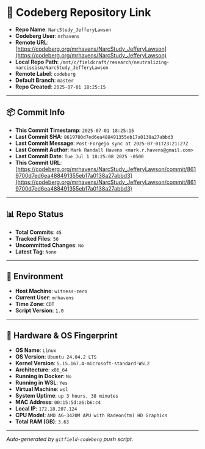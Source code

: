 # 🔗 Codeberg Repository Link

- **Repo Name**: `NarcStudy_JefferyLawson`
- **Codeberg User**: `mrhavens`
- **Remote URL**: [https://codeberg.org/mrhavens/NarcStudy_JefferyLawson](https://codeberg.org/mrhavens/NarcStudy_JefferyLawson)
- **Local Repo Path**: `/mnt/c/fieldcraft/research/neutralizing-narcissism/NarcStudy_JefferyLawson`
- **Remote Label**: `codeberg`
- **Default Branch**: `master`
- **Repo Created**: `2025-07-01 18:25:15`

---

## 📦 Commit Info

- **This Commit Timestamp**: `2025-07-01 18:25:15`
- **Last Commit SHA**: `8619700d7ed6ea488491355eb17a0138a27abbd3`
- **Last Commit Message**: `Post-Forgejo sync at 2025-07-01T23:21:27Z`
- **Last Commit Author**: `Mark Randall Havens <mark.r.havens@gmail.com>`
- **Last Commit Date**: `Tue Jul 1 18:25:08 2025 -0500`
- **This Commit URL**: [https://codeberg.org/mrhavens/NarcStudy_JefferyLawson/commit/8619700d7ed6ea488491355eb17a0138a27abbd3](https://codeberg.org/mrhavens/NarcStudy_JefferyLawson/commit/8619700d7ed6ea488491355eb17a0138a27abbd3)

---

## 📊 Repo Status

- **Total Commits**: `45`
- **Tracked Files**: `56`
- **Uncommitted Changes**: `No`
- **Latest Tag**: `None`

---

## 🧭 Environment

- **Host Machine**: `witness-zero`
- **Current User**: `mrhavens`
- **Time Zone**: `CDT`
- **Script Version**: `1.0`

---

## 🧬 Hardware & OS Fingerprint

- **OS Name**: `Linux`
- **OS Version**: `Ubuntu 24.04.2 LTS`
- **Kernel Version**: `5.15.167.4-microsoft-standard-WSL2`
- **Architecture**: `x86_64`
- **Running in Docker**: `No`
- **Running in WSL**: `Yes`
- **Virtual Machine**: `wsl`
- **System Uptime**: `up 3 hours, 38 minutes`
- **MAC Address**: `00:15:5d:a6:b6:c4`
- **Local IP**: `172.18.207.124`
- **CPU Model**: `AMD A6-3420M APU with Radeon(tm) HD Graphics`
- **Total RAM (GB)**: `3.63`

---

_Auto-generated by `gitfield-codeberg` push script._
